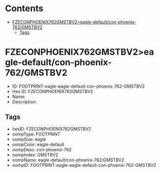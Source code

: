 



Contents
========

* [FZECONPHOENIX762GMSTBV2>eagle-default/con-phoenix-762/GMSTBV2](#fzeconphoenix762gmstbv2eagle-defaultcon-phoenix-762gmstbv2)
	* [Tags](#tags)

# FZECONPHOENIX762GMSTBV2>eagle-default/con-phoenix-762/GMSTBV2

- ID: FOOTPRINT-eagle-eagle-default-con-phoenix-762-GMSTBV2
- Hex ID: FZECONPHOENIX762GMSTBV2
- Name: 
- Description: 

## Tags

- hexID: FZECONPHOENIX762GMSTBV2
- oompType: FOOTPRINT
- oompSize: eagle
- oompColor: eagle-default
- oompDesc: con-phoenix-762
- oompIndex: GMSTBV2
- oompName: eagle-default/con-phoenix-762/GMSTBV2
- oompID: FOOTPRINT-eagle-eagle-default-con-phoenix-762-GMSTBV2
